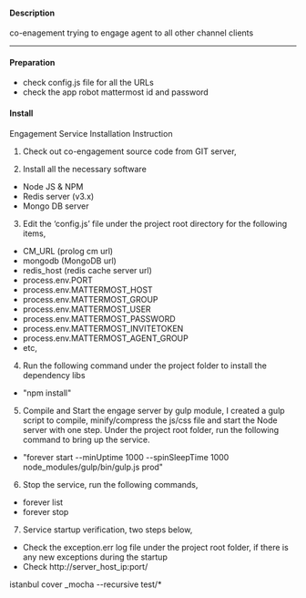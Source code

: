 #### Description

co-enagement trying to engage agent to all other channel clients

-------------------
#### Preparation

* check config.js file for all the URLs
* check the app robot mattermost id and password


#### Install

Engagement Service Installation Instruction

1. Check out co-engagement source code from GIT server,

2. Install all the necessary software
  * Node JS & NPM
  * Redis server (v3.x)
  * Mongo DB server

3.	Edit the ‘config.js’ file under the project root directory for the following items,
  -	CM_URL       (prolog cm url)
  -	mongodb     (MongoDB url)
  -	redis_host    (redis cache server url)		
  -	process.env.PORT
  -	process.env.MATTERMOST_HOST
  -	process.env.MATTERMOST_GROUP
  -	process.env.MATTERMOST_USER
  -	process.env.MATTERMOST_PASSWORD
  -	process.env.MATTERMOST_INVITETOKEN 
  -	process.env.MATTERMOST_AGENT_GROUP 
  -	etc,

4.	Run the following command under the project folder to install the dependency libs
  -	 "npm install"

5.	Compile and Start the engage server by gulp module, I created a gulp script to compile, minify/compress the js/css file and start the Node server with one step. Under the project root folder, run the following command to bring up the service.
  -	"forever start --minUptime 1000 --spinSleepTime 1000 node_modules/gulp/bin/gulp.js prod"




6.	Stop the service, run the following commands,
  -	forever list
  -	forever stop <PID>

7.	Service startup verification, two steps below,
  -	Check the exception.err log file under the project root folder, if there is any new exceptions during the startup
  -	Check http://server_host_ip:port/
  
  
  istanbul cover _mocha --recursive test/*



